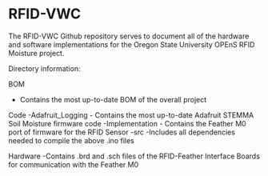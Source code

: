 # RFID-VWC

The RFID-VWC Github repository serves to document all of the hardware and software implementations for the Oregon State University OPEnS RFID Moisture project.

Directory information:


BOM
  - Contains the most up-to-date BOM of the overall project
  
Code
  -Adafruit_Logging
      - Contains the most up-to-date Adafruit STEMMA Soil Moisture firmware code
  -Implementation
      - Contains the Feather M0 port of firmware for the RFID Sensor
  -src
      -Includes all dependencies needed to compile the above .ino files
      
Hardware
   -Contains .brd and .sch files of the RFID-Feather Interface Boards for communication with the Feather M0
